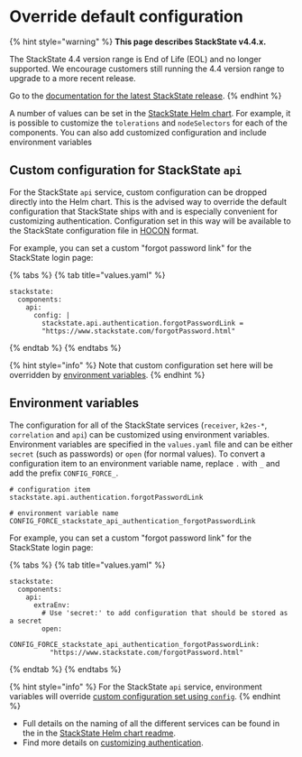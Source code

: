 # Override default configuration

{% hint style="warning" %}
**This page describes StackState v4.4.x.**

The StackState 4.4 version range is End of Life (EOL) and no longer supported. We encourage customers still running the 4.4 version range to upgrade to a more recent release.

Go to the [documentation for the latest StackState release](https://docs.stackstate.com/setup/installation/kubernetes_install/customize_config).
{% endhint %}

A number of values can be set in the [StackState Helm chart](https://github.com/StackVista/helm-charts/tree/master/stable/stackstate). For example, it is possible to customize the `tolerations` and `nodeSelectors` for each of the components. You can also add customized configuration and include environment variables

## Custom configuration for StackState `api`

For the StackState `api` service, custom configuration can be dropped directly into the Helm chart. This is the advised way to override the default configuration that StackState ships with and is especially convenient for customizing authentication. Configuration set in this way will be available to the StackState configuration file in [HOCON](https://github.com/lightbend/config/blob/master/HOCON.md) format.

For example, you can set a custom "forgot password link" for the StackState login page:

{% tabs %}
{% tab title="values.yaml" %}
```text
stackstate:
  components:
    api:
      config: |
        stackstate.api.authentication.forgotPasswordLink =
        "https://www.stackstate.com/forgotPassword.html"
```
{% endtab %}
{% endtabs %}

{% hint style="info" %}
Note that custom configuration set here will be overridden by [environment variables](customize_config.md#environment-variables).
{% endhint %}

## Environment variables

The configuration for all of the StackState services \(`receiver`, `k2es-*`, `correlation` and `api`\) can be customized using environment variables. Environment variables are specified in the `values.yaml` file and can be either `secret` \(such as passwords\) or `open` \(for normal values\). To convert a configuration item to an environment variable name, replace `.` with `_` and add the prefix `CONFIG_FORCE_`.

```text
# configuration item
stackstate.api.authentication.forgotPasswordLink

# environment variable name
CONFIG_FORCE_stackstate_api_authentication_forgotPasswordLink
```

For example, you can set a custom "forgot password link" for the StackState login page:

{% tabs %}
{% tab title="values.yaml" %}
```text
stackstate:
  components:
    api:
      extraEnv:
        # Use 'secret:' to add configuration that should be stored as a secret
        open:
          CONFIG_FORCE_stackstate_api_authentication_forgotPasswordLink:
          "https://www.stackstate.com/forgotPassword.html"
```
{% endtab %}
{% endtabs %}

{% hint style="info" %}
For the StackState `api` service, environment variables will override [custom configuration set using `config`](customize_config.md#custom-configuration-for-stackstate-api).
{% endhint %}

* Full details on the naming of all the different services can be found in the in the [StackState Helm chart readme](https://github.com/StackVista/helm-charts/tree/master/stable/stackstate).
* Find more details on [customizing authentication](../../../configure/security/authentication/).

